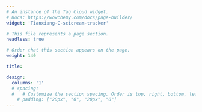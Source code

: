 ```yaml
---
# An instance of the Tag Cloud widget.
# Docs: https://wowchemy.com/docs/page-builder/
widget: 'Tianxiang-C-scicream-tracker'

# This file represents a page section.
headless: true

# Order that this section appears on the page.
weight: 140

title:

design:
  columns: '1'
  # spacing:
  #   # Customize the section spacing. Order is top, right, bottom, left.
    # padding: ["20px", "0", "20px", "0"]
---
```

